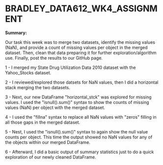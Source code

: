 # BRADLEY_DATA612_WK4_ASSIGNMENT
**Summary:**

Our task this week was to merge two datasets, identify the missing values (NaN), and provide a count of missing values per object in the merged dataset. Then, clean that data preparing it for further exploration/algorithm use. Finally, post the results to our GitHub page.

1 - I merged my State Drug Utilization Data 2010 dataset with the Yahoo_Stocks dataset.

2 - I reviewed/explored those datsets for NaN values, then I did a horizontal stack merging the two datasets.

3 - Next, our new DataFrame "horizontal_stck" was explored for missing values. I used the "isnull().sum()" syntax to show the counts of missing values (NaN) per object with the merged dataset.

4 - I used the "fillna" syntax to replace all NaN values with "zeros" filling in all those gaps in the merged dataset.

5 - Nest, I used the "isnull().sum()" syntax to again show the null value counts per object. This time the output showed no NaN values for any of the objects within our merged DataFrame. 

6 - Afterward, I did a basic output of summary statistics just to do a quick exploration of our newly cleaned DataFrame.
